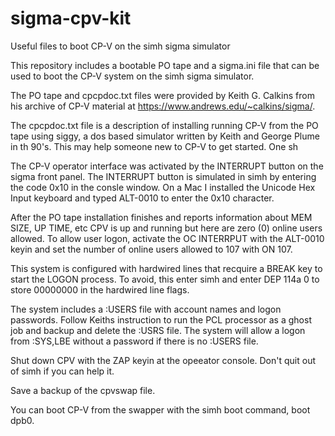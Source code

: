 # sigma-cpv-kit
Useful files to boot CP-V on the simh sigma simulator

This repository includes a bootable PO tape and a sigma.ini file that can be used to boot the CP-V system on the simh sigma simulator.

The PO tape and cpcpdoc.txt files were provided by Keith G. Calkins from his archive of CP-V material at https://www.andrews.edu/~calkins/sigma/.

The cpcpdoc.txt file is a description of installing running CP-V from the PO tape using siggy, a dos based simulator written by Keith and George Plume in th 90's.  This may help someone new to CP-V to get started.  One sh

The CP-V operator interface was activated by the INTERRUPT button  on the sigma front panel.  The INTERRUPT button is simulated in simh by entering the code 0x10 in the consle window.  On a Mac I installed the Unicode Hex Input keyboard and typed ALT-0010 to enter the 0x10 character.

After the PO tape installation finishes and reports information about MEM SIZE, UP TIME, etc CPV is up and running but here are zero (0) online users allowed.  To allow user logon, activate the OC INTERRPUT with the ALT-0010 keyin and set the number of online users allowed to 107 with ON 107.

This system is configured with hardwired lines that recquire a BREAK key to start the LOGON process.  To avoid, this enter simh and enter DEP 114a 0 to store 00000000 in the hardwired line flags.

The system includes a :USERS file with account names and logon passwords.  Follow Keiths instruction to run the PCL processor as a ghost job and backup and delete the :USRS file.  The system will allow a logon from :SYS,LBE without a password if there is no :USERS file.

Shut down CPV with the ZAP keyin at the opeeator console.   Don't quit out of simh if you can help it.  

Save a backup of the cpvswap file.

You can boot CP-V from the swapper with the simh boot command, boot dpb0.

